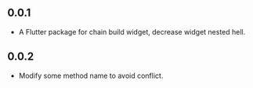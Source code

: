 ## 0.0.1

*  A Flutter package for chain build widget, decrease widget nested hell.

## 0.0.2

*  Modify some method name to avoid conflict.
